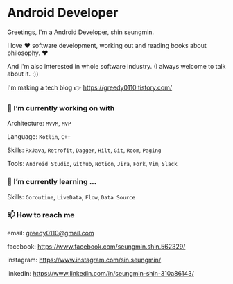 # Android Developer

Greetings, I'm a Android Developer, shin seungmin.

I love ❤️ software development, working out and reading books about philosophy. ❤️ 

And I'm also interested in whole software industry. (I always welcome to talk about it. :))

I'm making a tech blog 👉 https://greedy0110.tistory.com/


### 🔭 I’m currently working on with
Architecture: `MVVM`, `MVP`

Language: `Kotlin`, `C++`

Skills: `RxJava`, `Retrofit`, `Dagger`, `Hilt`, `Git`, `Room`, `Paging`

Tools: `Android Studio`, `Github`, `Notion`, `Jira`, `Fork`, `Vim`, `Slack`

### 🌱 I’m currently learning ...

Skills: `Coroutine`, `LiveData`, `Flow`, `Data Source`

### 📫 How to reach me
email: greedy0110@gmail.com

facebook: https://www.facebook.com/seungmin.shin.562329/

instagram: https://www.instagram.com/sin.seungmin/

linkedIn: https://www.linkedin.com/in/seungmin-shin-310a86143/

<!--
**greedy0110/greedy0110** is a ✨ _special_ ✨ repository because its `README.md` (this file) appears on your GitHub profile.

Here are some ideas to get you started:

- 🔭 I’m currently working on ...
- 🌱 I’m currently learning ...
- 👯 I’m looking to collaborate on ...
- 🤔 I’m looking for help with ...
- 💬 Ask me about ...
- 📫 How to reach me: ...
- 😄 Pronouns: ...
- ⚡ Fun fact: ...
-->
